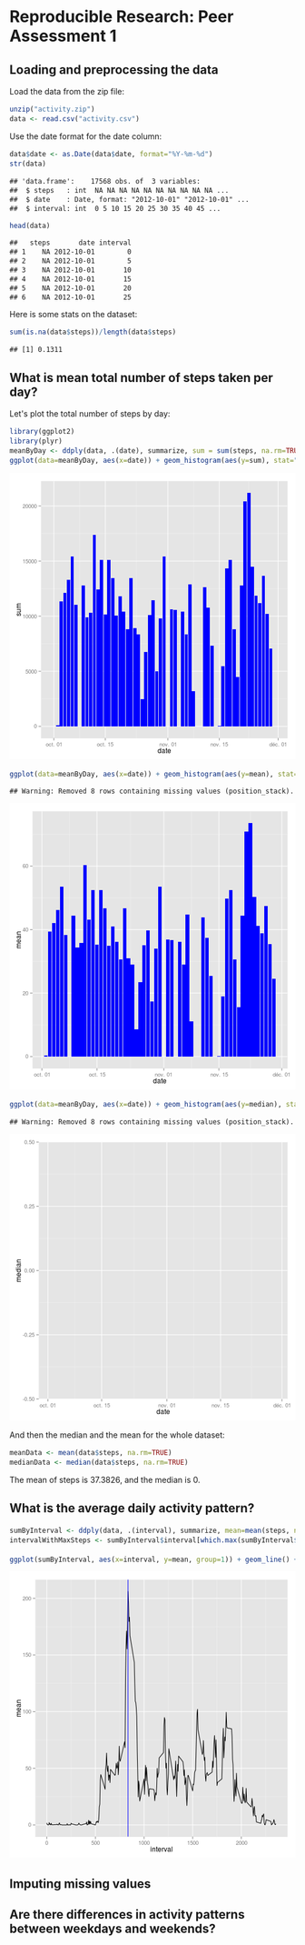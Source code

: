 # Reproducible Research: Peer Assessment 1


## Loading and preprocessing the data

Load the data from the zip file:

```r
unzip("activity.zip")
data <- read.csv("activity.csv")
```

Use the date format for the date column:

```r
data$date <- as.Date(data$date, format="%Y-%m-%d")
str(data)
```

```
## 'data.frame':	17568 obs. of  3 variables:
##  $ steps   : int  NA NA NA NA NA NA NA NA NA NA ...
##  $ date    : Date, format: "2012-10-01" "2012-10-01" ...
##  $ interval: int  0 5 10 15 20 25 30 35 40 45 ...
```

```r
head(data)
```

```
##   steps       date interval
## 1    NA 2012-10-01        0
## 2    NA 2012-10-01        5
## 3    NA 2012-10-01       10
## 4    NA 2012-10-01       15
## 5    NA 2012-10-01       20
## 6    NA 2012-10-01       25
```

Here is some stats on the dataset:

```r
sum(is.na(data$steps))/length(data$steps)
```

```
## [1] 0.1311
```

## What is mean total number of steps taken per day?

Let's plot the total number of steps by day:

```r
library(ggplot2)
library(plyr)
meanByDay <- ddply(data, .(date), summarize, sum = sum(steps, na.rm=TRUE), mean = mean(steps, na.rm=TRUE), median = median(steps, na.rm=TRUE))
ggplot(data=meanByDay, aes(x=date)) + geom_histogram(aes(y=sum), stat="identity", fill = "blue")
```

![plot of chunk unnamed-chunk-4](figure/unnamed-chunk-41.png) 

```r
ggplot(data=meanByDay, aes(x=date)) + geom_histogram(aes(y=mean), stat="identity", fill = "blue")
```

```
## Warning: Removed 8 rows containing missing values (position_stack).
```

![plot of chunk unnamed-chunk-4](figure/unnamed-chunk-42.png) 

```r
ggplot(data=meanByDay, aes(x=date)) + geom_histogram(aes(y=median), stat="identity", fill = "blue")
```

```
## Warning: Removed 8 rows containing missing values (position_stack).
```

![plot of chunk unnamed-chunk-4](figure/unnamed-chunk-43.png) 

And then the median and the mean for the whole dataset:

```r
meanData <- mean(data$steps, na.rm=TRUE)
medianData <- median(data$steps, na.rm=TRUE)
```

The mean of steps is 37.3826, and the median is 0.

## What is the average daily activity pattern?


```r
sumByInterval <- ddply(data, .(interval), summarize, mean=mean(steps, na.rm=TRUE))
intervalWithMaxSteps <- sumByInterval$interval[which.max(sumByInterval$mean)]

ggplot(sumByInterval, aes(x=interval, y=mean, group=1)) + geom_line() + geom_vline(xintercept=intervalWithMaxSteps, col="Blue")
```

![plot of chunk unnamed-chunk-6](figure/unnamed-chunk-6.png) 


## Imputing missing values



## Are there differences in activity patterns between weekdays and weekends?

